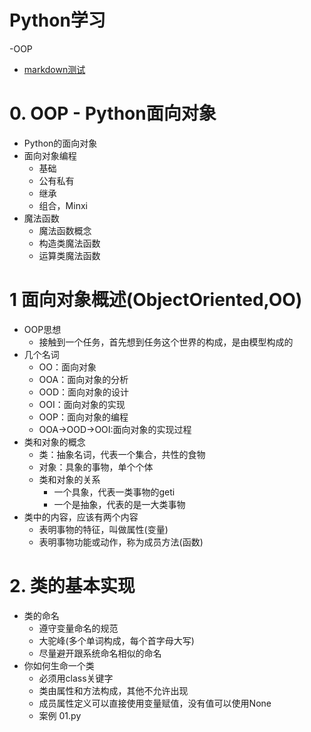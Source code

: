 # Python学习
 -OOP
- [markdown测试](http://www.baidu.com)

# 0. OOP - Python面向对象
- Python的面向对象
- 面向对象编程
    - 基础
    - 公有私有
    - 继承
    - 组合，Minxi
- 魔法函数
    - 魔法函数概念
    - 构造类魔法函数
    - 运算类魔法函数
# 1 面向对象概述(ObjectOriented,OO)
- OOP思想 
    - 接触到一个任务，首先想到任务这个世界的构成，是由模型构成的
- 几个名词
    - OO：面向对象
    - OOA：面向对象的分析
    - OOD：面向对象的设计
    - OOI：面向对象的实现
    - OOP：面向对象的编程
    - OOA->OOD->OOI:面向对象的实现过程
 - 类和对象的概念
    - 类：抽象名词，代表一个集合，共性的食物
    - 对象：具象的事物，单个个体
    - 类和对象的关系
        - 一个具象，代表一类事物的geti
        - 一个是抽象，代表的是一大类事物
 - 类中的内容，应该有两个内容
    - 表明事物的特征，叫做属性(变量)
    - 表明事物功能或动作，称为成员方法(函数)
 # 2. 类的基本实现
 - 类的命名
    - 遵守变量命名的规范
    - 大驼峰(多个单词构成，每个首字母大写)
    - 尽量避开跟系统命名相似的命名
 - 你如何生命一个类
    - 必须用class关键字
    - 类由属性和方法构成，其他不允许出现
    - 成员属性定义可以直接使用变量赋值，没有值可以使用None
    - 案例 01.py   